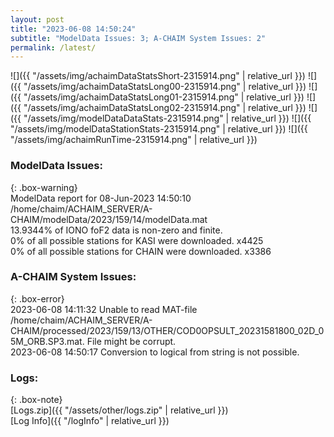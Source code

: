 ```yaml
---
layout: post
title: "2023-06-08 14:50:24"
subtitle: "ModelData Issues: 3; A-CHAIM System Issues: 2"
permalink: /latest/
---
```


![]({{ "/assets/img/achaimDataStatsShort-2315914.png" | relative_url }})
![]({{ "/assets/img/achaimDataStatsLong00-2315914.png" | relative_url }})
![]({{ "/assets/img/achaimDataStatsLong01-2315914.png" | relative_url }})
![]({{ "/assets/img/achaimDataStatsLong02-2315914.png" | relative_url }})
![]({{ "/assets/img/modelDataDataStats-2315914.png" | relative_url }})
![]({{ "/assets/img/modelDataStationStats-2315914.png" | relative_url }})
![]({{ "/assets/img/achaimRunTime-2315914.png" | relative_url }})


### ModelData Issues:  
  
{: .box-warning}  
 ModelData report for 08-Jun-2023 14:50:10   
 /home/chaim/ACHAIM_SERVER/A-CHAIM/modelData/2023/159/14/modelData.mat   
 13.9344% of IONO foF2 data is non-zero and finite.   
 0% of all possible stations for KASI were downloaded. x4425   
 0% of all possible stations for CHAIN were downloaded. x3386   
  
### A-CHAIM System Issues:  
  
{: .box-error}  
2023-06-08 14:11:32 Unable to read MAT-file /home/chaim/ACHAIM_SERVER/A-CHAIM/processed/2023/159/13/OTHER/COD0OPSULT_20231581800_02D_05M_ORB.SP3.mat. File might be corrupt.  
2023-06-08 14:50:17 Conversion to logical from string is not possible.  

### Logs:  
  
{: .box-note}  
[Logs.zip]({{ "/assets/other/logs.zip" | relative_url }})  
[Log Info]({{ "/logInfo" | relative_url }})  
